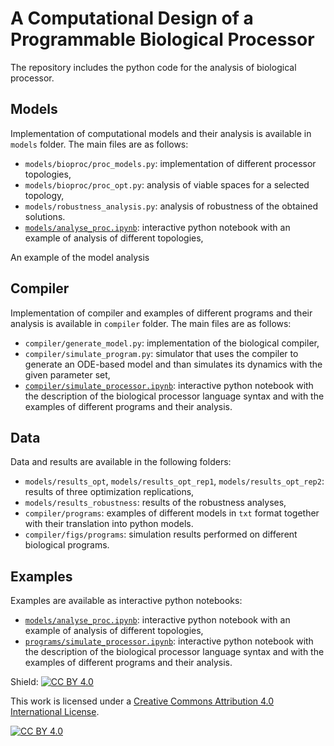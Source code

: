 # A Computational Design of a Programmable Biological Processor

The repository includes the python code for the analysis of biological processor. 

## Models

Implementation of computational models and their analysis is available in `models` folder. The main files are as follows:
* `models/bioproc/proc_models.py`: implementation of different processor topologies, 
* `models/bioproc/proc_opt.py`: analysis of viable spaces for a selected topology,
* `models/robustness_analysis.py`: analysis of robustness of the obtained solutions.
* [`models/analyse_proc.ipynb`](models/analyse_proc.ipynb): interactive python notebook with an example of analysis of different topologies,

An example of the model analysis

## Compiler
Implementation of compiler and examples of different programs and their analysis is available in `compiler` folder. The main files are as follows:
* `compiler/generate_model.py`: implementation of the biological compiler,
* `compiler/simulate_program.py`: simulator that uses the compiler to generate an ODE-based model and than simulates its dynamics with the given parameter set,
* [`compiler/simulate_processor.ipynb`](compiler/simulate_processor.ipynb): interactive python notebook with the description of the biological processor language syntax and with the examples of different programs and their analysis.

## Data
Data and results are available in the following folders:
* `models/results_opt`, `models/results_opt_rep1`, `models/results_opt_rep2`: results of three optimization replications,
* `models/results_robustness`: results of the robustness analyses,
* `compiler/programs`: examples of different models in `txt` format together with their translation into python models.
* `compiler/figs/programs`: simulation results performed on different biological programs.

## Examples
Examples are available as interactive python notebooks:
* [`models/analyse_proc.ipynb`](models/analyse_proc.ipynb): interactive python notebook with an example of analysis of different topologies,
* [`programs/simulate_processor.ipynb`](compiler/simulate_processor.ipynb): interactive python notebook with the description of the biological processor language syntax and with the examples of different programs and their analysis.

Shield: [![CC BY 4.0][cc-by-shield]][cc-by]

This work is licensed under a [Creative Commons Attribution 4.0 International
License][cc-by].

[![CC BY 4.0][cc-by-image]][cc-by]

[cc-by]: http://creativecommons.org/licenses/by/4.0/
[cc-by-image]: https://i.creativecommons.org/l/by/4.0/88x31.png
[cc-by-shield]: https://img.shields.io/badge/License-CC%20BY%204.0-lightgrey.svg